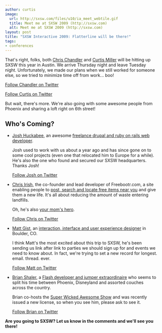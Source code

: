 ```yaml
--- 
author: curtis
image:
  url: http://sxsw.com/files/u10/ia_meet_webtile.gif
  title: Meet me at SXSW 2009 (http://sxsw.com)
  alt: Meet me at SXSW 2009 (http://sxsw.com)
layout: post
title: "SXSW Interactive 2009: Flatterline will be there!"
tags: 
- conferences
---
```


That's right, folks, both [Chris Chandler](http://chrischandler.name) and [Curtis Miller](http://millarian.com) will be hitting up SXSW this year in Austin. We arrive Thursday night and leave Tuesday night. Unfortunately, we made our plans when we still worked for someone else, so we tried to minimize time off from work... boo!

[Follow Chandler on Twitter](http://twitter.com/squanderingtime)

[Follow Curtis on Twitter](http://twitter.com/curtism)

But wait, there's more. We're also going with some awesome people from Phoenix and sharing a loft right on 6th street!

## Who's Coming?

*   [Josh Huckabee](http://www.linkedin.com/in/joshhuckabee), an awesome [freelance drupal and ruby on rails web developer](http://joshhuckabee.com).

    Josh used to work with us about a year ago and has since gone on to some cool projects (even one that relocated him to Europe for a while). He's also the one who found and secured our SXSW headquarters. Thanks Josh!

    [Follow Josh on Twitter](http://twitter.com/jhuckabee)

*   [Chris Irish](http://www.linkedin.com/in/chrisirish), the co-founder and lead developer of Freebootr.com, a site enabling people to [post, search and locate free items near you](http://freebootr.com) and give them a new life. It's all about reducing the amount of waste entering landfills.

    Oh, he's also [your mom's hero](http://yourmomshero.com).

    [Follow Chris on Twitter](http://twitter.com/supairish)

*   [Matt Gist](http://www.linkedin.com/in/mattgist), an [interaction, interface and user experience designer](http://matthewgist.com) in Boulder, CO.

    I think Matt's the most excited about this trip to SXSW, he's been sending us link after link to parties we should sign up for and events we need to know about. In fact, we're trying to set a new record for longest. email. thread. ever.

    [Follow Matt on Twitter](http://twitter.com/mattgist)

*   [Brian Shaler](http://www.linkedin.com/in/brianshaler), a [Flash developer and jumper extraordinaire](http://brian.shaler.name) who seems to split his time between Phoenix, Disneyland and assorted couches across the country. 

    Brian co-hosts the [Super Wicked Awesome Show](http://superwickedawesome.com) and was recently issued a new license, so when you see him, please ask to see it.

    [Follow Brian on Twitter](http://twitter.com/brianshaler)

**Are you going to SXSW? Let us know in the comments and we'll see you there!**
